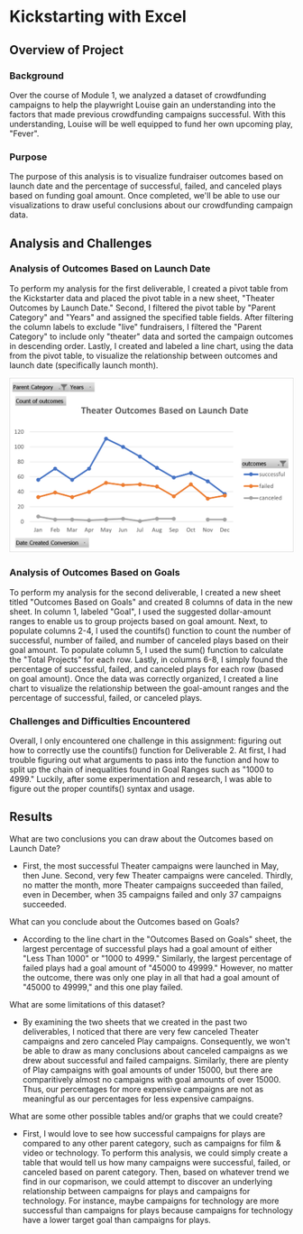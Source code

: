 # Kickstarting with Excel

## Overview of Project

### Background
Over the course of Module 1, we analyzed a dataset of crowdfunding campaigns to help the playwright Louise gain an understanding into the factors that made previous crowdfunding campaigns successful. With this understanding, Louise will be well equipped to fund her own upcoming play, "Fever". 

### Purpose
The purpose of this analysis is to visualize fundraiser outcomes based on launch date and the percentage of successful, failed, and canceled plays based on funding goal amount. Once completed, we'll be able to use our visualizations to draw useful conclusions about our crowdfunding campaign data.

## Analysis and Challenges

### Analysis of Outcomes Based on Launch Date
To perform my analysis for the first deliverable, I created a pivot table from the Kickstarter data and placed the pivot table in a new sheet, "Theater Outcomes by Launch Date." Second, I filtered the pivot table by "Parent Category" and "Years" and assigned the specified table fields. After filtering the column labels to exclude "live" fundraisers, I filtered the "Parent Category" to include only "theater" data and sorted the campaign outcomes in descending order. Lastly, I created and labeled a line chart, using the data from the pivot table, to visualize the relationship between outcomes and launch date (specifically launch month). 

![Outcomes based on Launch Data](https://github.com/dharlerjr/kickstarter-analysis/blob/d84c52aafd62c1092b91a1d6cd850129f2987db3/Theater_Outcomes_vs_Launch.png)

### Analysis of Outcomes Based on Goals
To perform my analysis for the second deliverable, I created a new sheet titled "Outcomes Based on Goals" and created 8 columns of data in the new sheet. In column 1, labeled "Goal", I used the suggested dollar-amount ranges to enable us to group projects based on goal amount. Next, to populate columns 2-4, I used the countifs() function to count the number of successful, number of failed, and number of canceled plays based on their goal amount. To populate column 5, I used the sum() function to calculate the "Total Projects" for each row. Lastly, in columns 6-8, I simply found the percentage of successful, failed, and canceled plays for each row (based on goal amount). Once the data was correctly organized, I created a line chart to visualize the relationship between the goal-amount ranges and the percentage of successful, failed, or canceled plays. 

### Challenges and Difficulties Encountered
Overall, I only encountered one challenge in this assignment: figuring out how to correctly use the countifs() function for Deliverable 2. At first, I had trouble figuring out what arguments to pass into the function and how to split up the chain of inequalities found in Goal Ranges such as "1000 to 4999." Luckily, after some experimentation and research, I was able to figure out the proper countifs() syntax and usage.

## Results

What are two conclusions you can draw about the Outcomes based on Launch Date?
- First, the most successful Theater campaigns were launched in May, then June. Second, very few Theater campaigns were canceled. Thirdly, no matter the month, more Theater campaigns succeeded than failed, even in December, when 35 campaigns failed and only 37 campaigns succeeded.

What can you conclude about the Outcomes based on Goals?
- According to the line chart in the "Outcomes Based on Goals" sheet, the largest percentage of successful plays had a goal amount of either "Less Than 1000" or "1000 to 4999." Similarly, the largest percentage of failed plays had a goal amount of "45000 to 49999." However, no matter the outcome, there was only one play in all that had a goal amount of "45000 to 49999," and this one play failed. 


What are some limitations of this dataset?
- By examining the two sheets that we created in the past two deliverables, I noticed that there are very few canceled Theater campaigns and zero canceled Play campaigns. Consequently, we won't be able to draw as many conclusions about canceled campaigns as we drew about successful and failed campaigns. Similarly, there are plenty of Play campaigns with goal amounts of under 15000, but there are comparitively almost no campaigns with goal amounts of over 15000. Thus, our percentages for more expensive campaigns are not as meaningful as our percentages for less expensive campaigns. 


What are some other possible tables and/or graphs that we could create?
- First, I would love to see how successful campaigns for plays are compared to any other parent category, such as campaigns for film & video or technology. To perform this analysis, we could simply create a table that would tell us how many campaigns were successful, failed, or canceled based on parent category. Then, based on whatever trend we find in our copmarison, we could attempt to discover an underlying relationship between campaigns for plays and campaigns for technology. For instance, maybe campaigns for technology are more successful than campaigns for plays because campaigns for technology have a lower target goal than campaigns for plays. 

